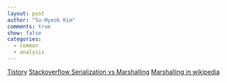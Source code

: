 ```yaml
---
layout: post
author: "Su-Hyeok Kim"
comments: true
show: false
categories:
  - common
  - analysis
---
```


[Tistory](http://starblood.tistory.com/entry/Marshalling-vs-Serialization-%EB%A7%88%EC%83%AC%EB%A7%81-%EA%B3%BC-%EC%8B%9C%EB%A6%AC%EC%96%BC%EB%9D%BC%EC%9D%B4%EC%A6%88-%EC%9D%98-%EC%B0%A8%EC%9D%B4)
[Stackoverflow Serialization vs Marshalling](http://stackoverflow.com/questions/770474/what-is-the-difference-between-serialization-and-marshaling)
[Marshalling in wikipedia](https://en.wikipedia.org/wiki/Marshalling_(computer_science))
